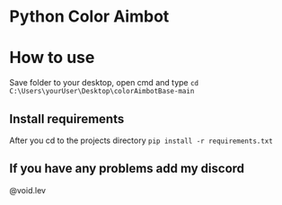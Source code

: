 # Python Color Aimbot

# How to use
Save folder to your desktop, open cmd and type
```cd C:\Users\yourUser\Desktop\colorAimbotBase-main```
## Install requirements
After you cd to the projects directory
```pip install -r requirements.txt```

## If you have any problems add my discord
@void.lev

